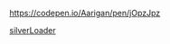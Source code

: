 
https://codepen.io/Aarigan/pen/jOpzJpz


[silverLoader](https://user-images.githubusercontent.com/52601835/217557478-00fa183a-1fd5-400c-b23d-301f1c360695.png)
